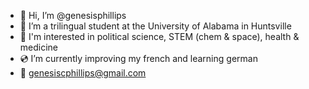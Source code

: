 - 🧠 Hi, I’m @genesisphillips
- 🧬 I’m a trilingual student at the University of Alabama in Huntsville
- 🤍 I'm interested in political science, STEM (chem & space), health & medicine
- 💿 I’m currently improving my french and learning german
- 💌 genesiscphillips@gmail.com

<!---
genesisphillips/genesisphillips is a ✨ special ✨ repository because its `README.md` (this file) appears on your GitHub profile.
You can click the Preview link to take a look at your changes.
--->
